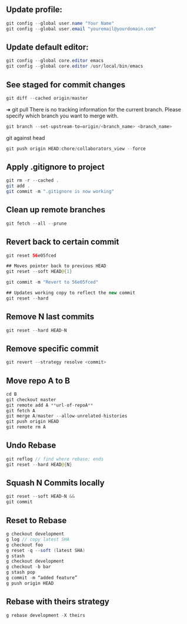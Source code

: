 ## Update profile:
```java
git config --global user.name "Your Name"
git config --global user.email "youremail@yourdomain.com"
```

## Update default editor:

```java
git config --global core.editor emacs
git config --global core.editor /usr/local/bin/emacs
```

## See staged for commit changes
```java
git diff --cached origin/master
```
➜ git pull
There is no tracking information for the current branch. Please specify which branch you want to merge with.
```java
git branch --set-upstream-to=origin/<branch_name> <branch_name>
```
git against head
```java
git push origin HEAD:chore/collaborators_view --force
```
## Apply .gitignore to project
```java
git rm -r --cached .
git add .
git commit -m ".gitignore is now working"
```
## Clean up remote branches
```java
git fetch --all --prune
```

## Revert back to certain commit
```java
git reset 56e05fced 

## Moves pointer back to previous HEAD
git reset --soft HEAD@{1}

git commit -m "Revert to 56e05fced"

## Updates working copy to reflect the new commit
git reset --hard
```

## Remove N last commits
```java
git reset --hard HEAD~N
```

## Remove specific commit
```java
git revert --strategy resolve <commit>
```

## Move repo A to B
```java
cd B
git checkout master
git remote add A **url-of-repoA**
git fetch A
git merge A/master --allow-unrelated-histories
git push origin HEAD
git remote rm A
```

## Undo Rebase
```java
git reflog // find where rebase: ends
git reset --hard HEAD@{N}
```

## Squash N Commits locally
```java
git reset --soft HEAD~N &&
git commit
```

## Reset to Rebase
```java
g checkout development
g log // copy latest SHA
g checkout foo
g reset -q --soft (latest SHA)
g stash
g checkout development
g checkout -b bar
g stash pop
g commit -m “added feature”
g push origin HEAD
```

## Rebase with theirs strategy
```java
g rebase development -X theirs
```
